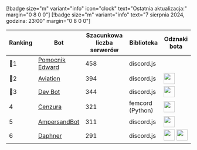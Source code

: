 [!badge size="m" variant="info" icon="clock" text="Ostatnia aktualizacja:" margin="0 8 0 0"] [!badge size="m" variant="info" text="7 sierpnia 2024, godzina: 23:00" margin="0 8 0 0"]

| Ranking | Bot                                                                                           | Szacunkowa liczba serwerów | Biblioteka | Odznaki bota |
| ---- | --------------------------------------------------------------------------------------------- | ------------------------ | ------------------------ | ------------------------ |
|    🥇1| [Pomocnik Edward](https://discord.com/oauth2/authorize?client_id=613694998524985354&scope=bot+applications.commands&permissions=2146823543)        |               458 | discord.js | |
|    🥈2| [Aviation](https://discord.com/oauth2/authorize?client_id=1038232661900152912&permissions=8&scope=bot)        |               394 | discord.js | <img src="/static/badges/odznaki/supportscommands.svg" height="30" width="30"> |
|    🥉3| [Dev Bot](https://discord.com/oauth2/authorize?client_id=931245390836146186&permissions=8&scope=bot)       |               344 | discord.js | <img src="/static/badges/odznaki/supportscommands.svg" height="30" width="30"> |
|    4| [Cenzura](https://discord.com/oauth2/authorize?client_id=705552952600952960&permissions=268561494&scope=bot)        |               321 | femcord (Python) | <img src="/static/badges/odznaki/supportscommands.svg" height="30" width="30"> |
|    5| [AmpersandBot](https://discord.com/oauth2/authorize?client_id=645314415578841101&scope=bot&permissions=1174598)        |               311 | discord.js | <img src="/static/badges/odznaki/supportscommands.svg" height="30" width="30"> |
|    6| [Daphner](https://discord.com/oauth2/authorize?client_id=1075499829595209789&permissions=8&scope=bot%20applications.commands)        |               291 | discord.js | <img src="/static/badges/odznaki/supportscommands.svg" height="30" width="30"> <img src="/static/badges/odznaki/automod.svg" height="30" width="30"> |